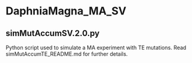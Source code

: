 # DaphniaMagna_MA_SV

## simMutAccumSV.2.0.py
Python script used to simulate a MA experiment with TE mutations. Read simMutAccumTE_README.md for further details.
